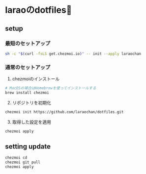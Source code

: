 # laraoのdotfiles🪼

## setup

### 最短のセットアップ

```bash
sh -c "$(curl -fsLS get.chezmoi.io)" -- init --apply laraochan
```

### 通常のセットアップ

1. chezmoiのインストール
```bash
# MacOSの場合はHomebrewを使ってインストールする
brew install chezmoi
```

2. リポジトリを初期化
```bash
chezmoi init https://github.com/laraochan/dotfiles.git
```

3. 取得した設定を適用
```bash
chezmoi apply
```

## setting update

```bash
chezmoi cd
chezmoi git pull
chezmoi apply
```
